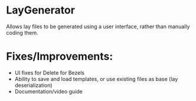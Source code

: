 # LayGenerator
Allows lay files to be generated using a user interface, rather than manually coding them.

# Fixes/Improvements:
- UI fixes for Delete for Bezels
- Ability to save and load templates, or use existing files as base (lay deserialization)
- Documentation/video guide
